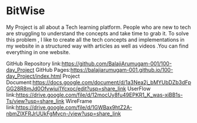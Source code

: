 # BitWise

My Project is all about a Tech learning platform. 
People who are new to tech are struggling to understand the concepts and take time to grab it.
To solve this problem , I like to create all the tech concepts and implementations in my website in a structured way with articles as well as videos .You can find everything in one website.

GitHub Repository link:https://github.com/BalajiArumugam-001/100-day_Project
GitHub Pages:https://balajiarumugam-001.github.io/100-day_Project/index.html
Project Document:https://docs.google.com/document/d/1a3Nea2j_bMYUbDZb3dFpGG28R8mJd0Ofvwjui1Ycxoc/edit?usp=share_link
UserFlow link:https://drive.google.com/file/d/12mocUy8fu49EPKR1_K_was-xiBB1s-Ts/view?usp=share_link
WireFrame link:https://drive.google.com/file/d/1GWBax9htZ2A-nbmZlXFRJrUUkFgMvcn-/view?usp=share_link
